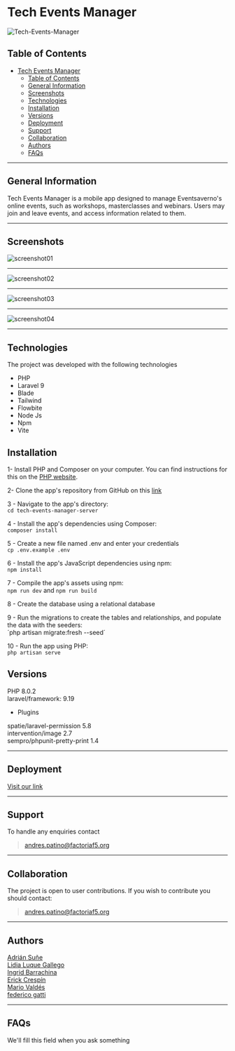 # Tech Events Manager
![Tech-Events-Manager](public\storage\images\events\placeholder.jpg)


## Table of Contents
- [Tech Events Manager](#tech-events-manager)
  - [Table of Contents](#table-of-contents)
  - [General Information](#general-information)
  - [Screenshots](#screenshots)
  - [Technologies](#technologies)
  - [Installation](#installation)
  - [Versions](#versions)
  - [Deployment](#deployment)
  - [Support](#support)
  - [Collaboration](#collaboration)
  - [Authors](#authors)
  - [FAQs](#faqs)
***
## General Information
Tech Events Manager is a mobile app designed to manage Eventsaverno's online events, such as workshops, masterclasses and webinars.
Users may join and leave events, and access information related to them.

 

***

## Screenshots

![screenshot01]()
***
![screenshot02]()
***
![screenshot03]()
***
![screenshot04]()

***
## Technologies
The project was developed with the following technologies

* PHP
* Laravel 9
* Blade
* Tailwind
* Flowbite
* Node Js
* Npm
* Vite


## Installation

1- Install PHP and Composer on your computer. You can find instructions for this on the [PHP website](https://www.php.net/).

2- Clone the app's repository from GitHub on this [link](https://github.com/adriansunye/tech-events-manager-server.git)

3 - Navigate to the app's directory:<br/>
`cd tech-events-manager-server`

4 - Install the app's dependencies using Composer: <br/>
`composer install`

5 - Create a new file named .env and enter your credentials<br/>
`cp .env.example .env`

6 - Install the app's JavaScript dependencies using npm:<br/>
`npm install`

7 - Compile the app's assets using npm:<br/>
`npm run dev` and `npm run build`

8 - Create the database using a relational database<br/>

9 - Run the migrations to create the tables and relationships, and populate the data with the seeders:<br/>
´php artisan migrate:fresh --seed´

10 - Run the app using PHP:<br/>
`php artisan serve`



## Versions

PHP 8.0.2<br>
laravel/framework: 9.19

* Plugins

spatie/laravel-permission 5.8<br>
intervention/image 2.7<br>
sempro/phpunit-pretty-print 1.4



***
## Deployment

  
[Visit our link](https://)


***


## Support

To handle any enquiries contact
>andres.patino@factoriaf5.org

***


## Collaboration
The project is open to user contributions. If you wish to contribute you should contact:

> andres.patino@factoriaf5.org
***
## Authors

[Adrián Suñe](https://https://github.com/adriansunye)  
[Lidia Luque Gallego](https://github.com/LidiaLG)   
[Ingrid Barrachina](https://github.com/IngridB-afk)  
[Erick Crespín](https://github.com/ecp12)  
[Mario Valdés](https://github.com/Mariovalcen)   
[federico gatti](https://github.com/fcegatti)



***
## FAQs

We'll fill this field when you ask something

